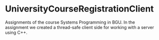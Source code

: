 # UniversityCourseRegistrationClient
Assignments of the course Systems Programming in BGU. In the assignment we created a thread-safe client side for working with a server using C++.
